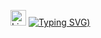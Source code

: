 <img src="https://raw.githubusercontent.com/Tarikul-Islam-Anik/Animated-Fluent-Emojis/master/Emojis/Smilies/Light%20Blue%20Heart.png" alt="Light Blue Heart" width="25" height="25" /> [![Typing SVG](https://readme-typing-svg.demolab.com?font=Fira+Code&weight=600&size=30&pause=1000&color=A46DF7&width=435&lines=Hi!+I'm+Goeun+Park+%3A))](https://git.io/typing-svg)
